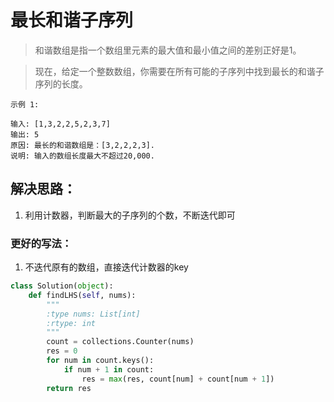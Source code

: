 # 最长和谐子序列

> 和谐数组是指一个数组里元素的最大值和最小值之间的差别正好是1。

> 现在，给定一个整数数组，你需要在所有可能的子序列中找到最长的和谐子序列的长度。

```
示例 1:

输入: [1,3,2,2,5,2,3,7]
输出: 5
原因: 最长的和谐数组是：[3,2,2,2,3].
说明: 输入的数组长度最大不超过20,000.
```

## 解决思路：
1. 利用计数器，判断最大的子序列的个数，不断迭代即可


### 更好的写法：
1. 不迭代原有的数组，直接迭代计数器的key

```python
class Solution(object):
    def findLHS(self, nums):
        """
        :type nums: List[int]
        :rtype: int
        """
        count = collections.Counter(nums)
        res = 0
        for num in count.keys():
            if num + 1 in count:
                res = max(res, count[num] + count[num + 1])
        return res
```
